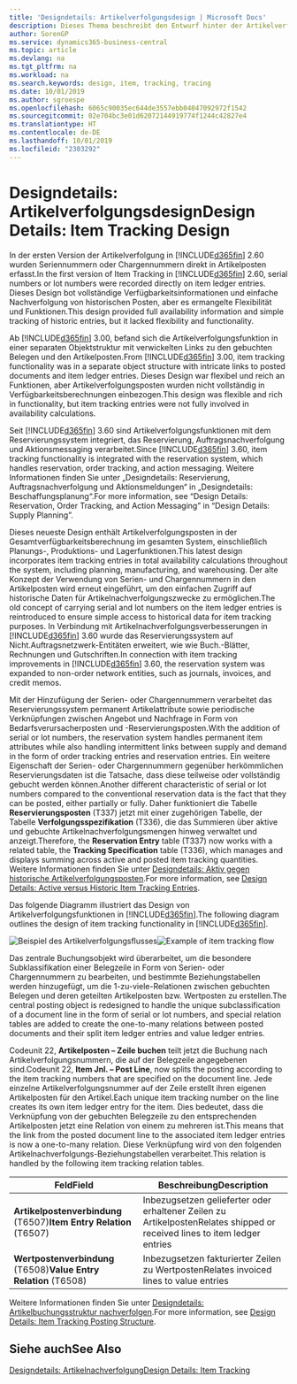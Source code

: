 ```yaml
---
title: 'Designdetails: Artikelverfolgungsdesign | Microsoft Docs'
description: Dieses Thema beschreibt den Entwurf hinter der Artikelverfolgung in  Business Central.
author: SorenGP
ms.service: dynamics365-business-central
ms.topic: article
ms.devlang: na
ms.tgt_pltfrm: na
ms.workload: na
ms.search.keywords: design, item, tracking, tracing
ms.date: 10/01/2019
ms.author: sgroespe
ms.openlocfilehash: 6065c90035ec644de3557ebb04047092972f1542
ms.sourcegitcommit: 02e704bc3e01d62072144919774f1244c42827e4
ms.translationtype: HT
ms.contentlocale: de-DE
ms.lasthandoff: 10/01/2019
ms.locfileid: "2303292"
---
```

# <a name="design-details-item-tracking-design"></a><span data-ttu-id="2dc74-103">Designdetails: Artikelverfolgungsdesign</span><span class="sxs-lookup"><span data-stu-id="2dc74-103">Design Details: Item Tracking Design</span></span>
<span data-ttu-id="2dc74-104">In der ersten Version der Artikelverfolgung in [!INCLUDE[d365fin](includes/d365fin_md.md)] 2.60 wurden Seriennummern oder Chargennummern direkt in Artikelposten erfasst.</span><span class="sxs-lookup"><span data-stu-id="2dc74-104">In the first version of Item Tracking in [!INCLUDE[d365fin](includes/d365fin_md.md)] 2.60, serial numbers or lot numbers were recorded directly on item ledger entries.</span></span> <span data-ttu-id="2dc74-105">Dieses Design bot vollständige Verfügbarkeitsinformationen und einfache Nachverfolgung von historischen Posten, aber es ermangelte Flexibilität und Funktionen.</span><span class="sxs-lookup"><span data-stu-id="2dc74-105">This design provided full availability information and simple tracking of historic entries, but it lacked flexibility and functionality.</span></span>  

<span data-ttu-id="2dc74-106">Ab [!INCLUDE[d365fin](includes/d365fin_md.md)] 3.00, befand sich die Artikelverfolgungsfunktion in einer separaten Objektstruktur mit verwickelten Links zu den gebuchten Belegen und den Artikelposten.</span><span class="sxs-lookup"><span data-stu-id="2dc74-106">From [!INCLUDE[d365fin](includes/d365fin_md.md)] 3.00, item tracking functionality was in a separate object structure with intricate links to posted documents and item ledger entries.</span></span> <span data-ttu-id="2dc74-107">Dieses Design war flexibel und reich an Funktionen, aber Artikelverfolgungsposten wurden nicht vollständig in Verfügbarkeitsberechnungen einbezogen.</span><span class="sxs-lookup"><span data-stu-id="2dc74-107">This design was flexible and rich in functionality, but item tracking entries were not fully involved in availability calculations.</span></span>  

<span data-ttu-id="2dc74-108">Seit [!INCLUDE[d365fin](includes/d365fin_md.md)] 3.60 sind Artikelverfolgungsfunktionen mit dem Reservierungssystem integriert, das Reservierung, Auftragsnachverfolgung und Aktionsmessaging verarbeitet.</span><span class="sxs-lookup"><span data-stu-id="2dc74-108">Since [!INCLUDE[d365fin](includes/d365fin_md.md)] 3.60, item tracking functionality is integrated with the reservation system, which handles reservation, order tracking, and action messaging.</span></span> <span data-ttu-id="2dc74-109">Weitere Informationen finden Sie unter „Designdetails: Reservierung, Auftragsnachverfolgung und Aktionsmeldungen“ in „Designdetails: Beschaffungsplanung“.</span><span class="sxs-lookup"><span data-stu-id="2dc74-109">For more information, see “Design Details: Reservation, Order Tracking, and Action Messaging” in “Design Details: Supply Planning”.</span></span>  

<span data-ttu-id="2dc74-110">Dieses neueste Design enthält Artikelverfolgungsposten in der Gesamtverfügbarkeitsberechnung im gesamten System, einschließlich Planungs-, Produktions- und Lagerfunktionen.</span><span class="sxs-lookup"><span data-stu-id="2dc74-110">This latest design incorporates item tracking entries in total availability calculations throughout the system, including planning, manufacturing, and warehousing.</span></span> <span data-ttu-id="2dc74-111">Der alte Konzept der Verwendung von Serien- und Chargennummern in den Artikelposten wird erneut eingeführt, um den einfachen Zugriff auf historische Daten für Artikelnachverfolgungszwecke zu ermöglichen.</span><span class="sxs-lookup"><span data-stu-id="2dc74-111">The old concept of carrying serial and lot numbers on the item ledger entries is reintroduced to ensure simple access to historical data for item tracking purposes.</span></span> <span data-ttu-id="2dc74-112">In Verbindung mit Artikelnachverfolgungsverbesserungen in [!INCLUDE[d365fin](includes/d365fin_md.md)] 3.60 wurde das Reservierungssystem auf Nicht.Auftragsnetzwerk-Entitäten erweitert, wie wie Buch.-Blätter, Rechnungen und Gutschriften.</span><span class="sxs-lookup"><span data-stu-id="2dc74-112">In connection with item tracking improvements in [!INCLUDE[d365fin](includes/d365fin_md.md)] 3.60, the reservation system was expanded to non-order network entities, such as journals, invoices, and credit memos.</span></span>  

<span data-ttu-id="2dc74-113">Mit der Hinzufügung der Serien- oder Chargennummern verarbeitet das Reservierungssystem permanent Artikelattribute sowie periodische Verknüpfungen zwischen Angebot und Nachfrage in Form von Bedarfsverursacherposten und -Reservierungsposten.</span><span class="sxs-lookup"><span data-stu-id="2dc74-113">With the addition of serial or lot numbers, the reservation system handles permanent item attributes while also handling intermittent links between supply and demand in the form of order tracking entries and reservation entries.</span></span> <span data-ttu-id="2dc74-114">Ein weitere Eigenschaft der Serien- oder Chargennummern gegenüber herkömmlichen Reservierungsdaten ist die Tatsache, dass diese teilweise oder vollständig gebucht werden können.</span><span class="sxs-lookup"><span data-stu-id="2dc74-114">Another different characteristic of serial or lot numbers compared to the conventional reservation data is the fact that they can be posted, either partially or fully.</span></span> <span data-ttu-id="2dc74-115">Daher funktioniert die Tabelle **Reservierungsposten** (T337) jetzt mit einer zugehörigen Tabelle, der Tabelle **Verfolgungsspezifikation** (T336), die das Summieren über aktive und gebuchte Artikelnachverfolgungsmengen hinweg verwaltet und anzeigt.</span><span class="sxs-lookup"><span data-stu-id="2dc74-115">Therefore, the **Reservation Entry** table (T337) now works with a related table, the **Tracking Specification** table (T336), which manages and displays summing across active and posted item tracking quantities.</span></span> <span data-ttu-id="2dc74-116">Weitere Informationen finden Sie unter [Designdetails: Aktiv gegen historische Artikelverfolgungsposten](design-details-active-versus-historic-item-tracking-entries.md).</span><span class="sxs-lookup"><span data-stu-id="2dc74-116">For more information, see [Design Details: Active versus Historic Item Tracking Entries](design-details-active-versus-historic-item-tracking-entries.md).</span></span>  

<span data-ttu-id="2dc74-117">Das folgende Diagramm illustriert das Design von Artikelverfolgungsfunktionen in [!INCLUDE[d365fin](includes/d365fin_md.md)].</span><span class="sxs-lookup"><span data-stu-id="2dc74-117">The following diagram outlines the design of item tracking functionality in [!INCLUDE[d365fin](includes/d365fin_md.md)].</span></span>  

<span data-ttu-id="2dc74-118">![Beispiel des Artikelverfolgungsflusses](media/design_details_item_tracking_design.png "Beispiel des Artikelverfolgungsflusses")</span><span class="sxs-lookup"><span data-stu-id="2dc74-118">![Example of item tracking flow](media/design_details_item_tracking_design.png "Example of item tracking flow")</span></span>  

<span data-ttu-id="2dc74-119">Das zentrale Buchungsobjekt wird überarbeitet, um die besondere Subklassifikation einer Belegzeile in Form von Serien- oder Chargennummern zu bearbeiten, und bestimmte Beziehungstabellen werden hinzugefügt, um die 1-zu-viele-Relationen zwischen gebuchten Belegen und deren geteilten Artikelposten bzw. Wertposten zu erstellen.</span><span class="sxs-lookup"><span data-stu-id="2dc74-119">The central posting object is redesigned to handle the unique subclassification of a document line in the form of serial or lot numbers, and special relation tables are added to create the one-to-many relations between posted documents and their split item ledger entries and value ledger entries.</span></span>  

<span data-ttu-id="2dc74-120">Codeunit 22, **Artikelposten – Zeile buchen** teilt jetzt die Buchung nach Artikelverfolgungsnummern, die auf der Belegzeile angegebenen sind.</span><span class="sxs-lookup"><span data-stu-id="2dc74-120">Codeunit 22, **Item Jnl. – Post Line**, now splits the posting according to the item tracking numbers that are specified on the document line.</span></span> <span data-ttu-id="2dc74-121">Jede einzelne Artikelverfolgungsnummer auf der Zeile erstellt ihren eigenen Artikelposten für den Artikel.</span><span class="sxs-lookup"><span data-stu-id="2dc74-121">Each unique item tracking number on the line creates its own item ledger entry for the item.</span></span> <span data-ttu-id="2dc74-122">Dies bedeutet, dass die Verknüpfung von der gebuchten Belegzeile zu den entsprechenden Artikelposten jetzt eine Relation von einem zu mehreren ist.</span><span class="sxs-lookup"><span data-stu-id="2dc74-122">This means that the link from the posted document line to the associated item ledger entries is now a one-to-many relation.</span></span> <span data-ttu-id="2dc74-123">Diese Verknüpfung wird von den folgenden Artikelnachverfolgungs-Beziehungstabellen verarbeitet.</span><span class="sxs-lookup"><span data-stu-id="2dc74-123">This relation is handled by the following item tracking relation tables.</span></span>  

|<span data-ttu-id="2dc74-124">Feld</span><span class="sxs-lookup"><span data-stu-id="2dc74-124">Field</span></span>|<span data-ttu-id="2dc74-125">Beschreibung</span><span class="sxs-lookup"><span data-stu-id="2dc74-125">Description</span></span>|  
|---------------|---------------------------------------|  
|<span data-ttu-id="2dc74-126">**Artikelpostenverbindung** (T6507)</span><span class="sxs-lookup"><span data-stu-id="2dc74-126">**Item Entry Relation** (T6507)</span></span>|<span data-ttu-id="2dc74-127">Inbezugsetzen gelieferter oder erhaltener Zeilen zu Artikelposten</span><span class="sxs-lookup"><span data-stu-id="2dc74-127">Relates shipped or received lines to item ledger entries</span></span>|  
|<span data-ttu-id="2dc74-128">**Wertpostenverbindung** (T6508)</span><span class="sxs-lookup"><span data-stu-id="2dc74-128">**Value Entry Relation** (T6508)</span></span>|<span data-ttu-id="2dc74-129">Inbezugsetzen fakturierter Zeilen zu Wertposten</span><span class="sxs-lookup"><span data-stu-id="2dc74-129">Relates invoiced lines to value entries</span></span>|  

<span data-ttu-id="2dc74-130">Weitere Informationen finden Sie unter [Designdetails: Artikelbuchungsstruktur nachverfolgen](design-details-item-tracking-posting-structure.md).</span><span class="sxs-lookup"><span data-stu-id="2dc74-130">For more information, see [Design Details: Item Tracking Posting Structure](design-details-item-tracking-posting-structure.md).</span></span>  

## <a name="see-also"></a><span data-ttu-id="2dc74-131">Siehe auch</span><span class="sxs-lookup"><span data-stu-id="2dc74-131">See Also</span></span>  
[<span data-ttu-id="2dc74-132">Designdetails: Artikelnachverfolgung</span><span class="sxs-lookup"><span data-stu-id="2dc74-132">Design Details: Item Tracking</span></span>](design-details-item-tracking.md)
